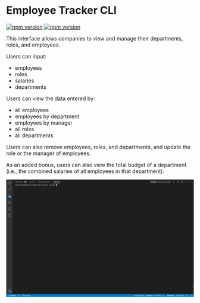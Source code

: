 # Employee Tracker CLI

[![npm version](https://badge.fury.io/js/inquirer.svg)](https://badge.fury.io/js/inquirer)
[![npm version](https://badge.fury.io/js/mysql.svg)](https://badge.fury.io/js/mysql)

This interface allows companies to view and manage their departments, roles, and employees.

Users can input:
* employees
* roles
* salaries
* departments

Users can view the data entered by:
* all employees
* employees by department
* employees by manager
* all roles
* all departments

Users can also remove employees, roles, and departments, and update the role or the manager of employees.

As an added bonus, users can also view the total budget of a department (i.e., the combined salaries of all employees in that department).

![Employee Tracker Demo](/demo.gif)